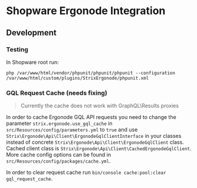 # Shopware Ergonode Integration

## Development

### Testing
In Shopware root run:

`php /var/www/html/vendor/phpunit/phpunit/phpunit --configuration /var/www/html/custom/plugins/StrixErgonode/phpunit.xml`

### GQL Request Cache (needs fixing)

> Currently the cache does not work with GraphQL\Results proxies

In order to cache Ergonode GQL API requests you need to change the parameter `strix.ergonode.use_gql_cache` in
`src/Resources/config/parameters.yml` to `true` and use `Strix\Ergonode\Api\Client\ErgonodeGqlClientInterface` in your
classes instead of concrete `Strix\Ergonode\Api\Client\ErgonodeGqlClient` class. Cached client class is
`Strix\Ergonode\Api\Client\CachedErgonodeGqlClient`. More cache config options can be found in
`src/Resources/config/packages/cache.yml`.

In order to clear request cache run `bin/console cache:pool:clear gql_request_cache`.